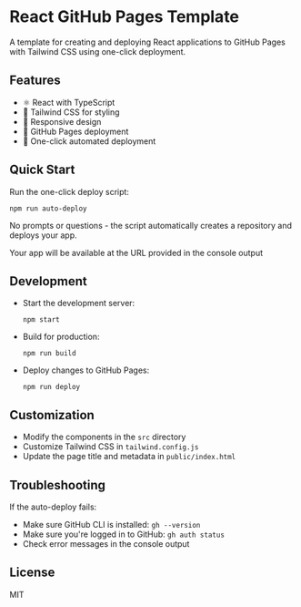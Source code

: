 # React GitHub Pages Template

A template for creating and deploying React applications to GitHub Pages with Tailwind CSS using one-click deployment.

## Features

- ⚛️ React with TypeScript
- 🎨 Tailwind CSS for styling
- 📱 Responsive design
- 🚀 GitHub Pages deployment
- 🤖 One-click automated deployment


## Quick Start
Run the one-click deploy script:
   ```
   npm run auto-deploy
   ```
   No prompts or questions - the script automatically creates a repository and deploys your app.

Your app will be available at the URL provided in the console output

## Development

- Start the development server:
  ```
  npm start
  ```
- Build for production:
  ```
  npm run build
  ```
- Deploy changes to GitHub Pages:
  ```
  npm run deploy
  ```

## Customization

- Modify the components in the `src` directory
- Customize Tailwind CSS in `tailwind.config.js`
- Update the page title and metadata in `public/index.html`

## Troubleshooting

If the auto-deploy fails:

- Make sure GitHub CLI is installed: `gh --version`
- Make sure you're logged in to GitHub: `gh auth status`
- Check error messages in the console output

## License

MIT